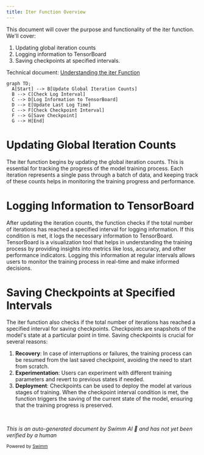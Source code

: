 ```yaml
---
title: Iter Function Overview
---
```

This document will cover the purpose and functionality of the iter function. We'll cover:

1. Updating global iteration counts
2. Logging information to TensorBoard
3. Saving checkpoints at specified intervals.

Technical document: <SwmLink doc-title="Understanding the iter Function">[Understanding the iter Function](/.swm/understanding-the-iter-function.gso16sju.sw.md)</SwmLink>

```mermaid
graph TD;
  A[Start] --> B[Update Global Iteration Counts]
  B --> C[Check Log Interval]
  C --> D[Log Information to TensorBoard]
  D --> E[Update Last Log Time]
  C --> F[Check Checkpoint Interval]
  F --> G[Save Checkpoint]
  G --> H[End]
```

# Updating Global Iteration Counts

The iter function begins by updating the global iteration counts. This is essential for tracking the progress of the model training process. Each iteration represents a single pass through a batch of data, and keeping track of these counts helps in monitoring the training progress and performance.

# Logging Information to TensorBoard

After updating the iteration counts, the function checks if the total number of iterations has reached a specified interval for logging information. If this condition is met, it logs the necessary information to TensorBoard. TensorBoard is a visualization tool that helps in understanding the training process by providing insights into metrics like loss, accuracy, and other performance indicators. Logging this information at regular intervals allows users to monitor the training process in real-time and make informed decisions.

# Saving Checkpoints at Specified Intervals

The iter function also checks if the total number of iterations has reached a specified interval for saving checkpoints. Checkpoints are snapshots of the model's state at a particular point in time. Saving checkpoints is crucial for several reasons:

1. **Recovery**: In case of interruptions or failures, the training process can be resumed from the last saved checkpoint, avoiding the need to start from scratch.
2. **Experimentation**: Users can experiment with different training parameters and revert to previous states if needed.
3. **Deployment**: Checkpoints can be used to deploy the model at various stages of training. When the checkpoint interval condition is met, the function triggers the saving of the current state of the model, ensuring that the training progress is preserved.

&nbsp;

*This is an auto-generated document by Swimm AI 🌊 and has not yet been verified by a human*

<SwmMeta version="3.0.0" repo-id="Z2l0aHViJTNBJTNBdHJhbnNmb3JtZXJzJTNBJTNBc2h1anV1dQ==" repo-name="transformers"><sup>Powered by [Swimm](/)</sup></SwmMeta>

